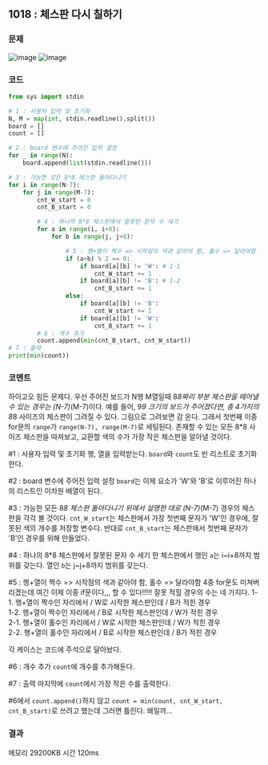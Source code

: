 ## 1018 : 체스판 다시 칠하기
### 문제
![image](https://user-images.githubusercontent.com/50744222/135269848-86a21de3-99a3-44ae-ab05-d7b6e6c82094.png)
![image](https://user-images.githubusercontent.com/50744222/135269894-a8b9a185-237d-4df2-94f8-ad942cda7264.png)

### 코드
```python
from sys import stdin

# 1 : 사용자 입력 및 초기화
N, M = map(int, stdin.readline().split())
board = []
count = []

# 2 : board 변수에 주어진 입력 설정
for _ in range(N):
    board.append(list(stdin.readline()))

# 3 : 가능한 모든 8*8 체스판 돌아다니기 
for i in range(N-7):
    for j in range(M-7):
        cnt_W_start = 0
        cnt_B_start = 0

        # 4 : 하나의 8*8 체스판에서 잘못된 문자 수 세기
        for a in range(i, i+8):
            for b in range(j, j+8):

                # 5 : 행+열이 짝수 => 시작점의 색과 같아야 함, 홀수 => 달라야함
                if (a+b) % 2 == 0: 
                    if board[a][b] != 'W': # 1-1
                        cnt_W_start += 1
                    if board[a][b] != 'B': # 1-2
                        cnt_B_start += 1
                else: 
                    if board[a][b] != 'B':
                        cnt_W_start += 1
                    if board[a][b] != 'W':
                        cnt_B_start += 1
        # 6 : 개수 추가
        count.append(min(cnt_B_start, cnt_W_start))
# 7 : 출력
print(min(count))
```
### 코멘트
하이고오 힘든 문제다.
우선 주어진 보드가 N행 M열일때 8*8짜리 부분 체스판을 떼어낼 수 있는 경우는 (N-7)*(M-7)이다. 예를 들어, 9*9 크기의 보드가 주어졌다면, 총 4가지의 8*8 사이즈의 체스판이 그려질 수 있다. 그림으로 그려보면 감 온다.
그래서 첫번째 이중 for문의 `range`가 `range(N-7), range(M-7)`로 세팅된다. 존재할 수 있는 모든 8*8 사이즈 체스판을 따져보고, 교환할 색의 수가 가장 작은 체스판을 알아낼 것이다.

\#1 : 사용자 입력 및 초기화
행, 열을 입력받는다. `board`와 `count`도 빈 리스트로 초기화한다.

\#2 : board 변수에 주어진 입력 설정
`board`는 이제 요소가 'W'와 'B'로 이루어진 하나의 리스트인 이차원 배열이 된다.

\#3 : 가능한 모든 8*8 체스판 돌아다니기 
위에서 설명한 대로 (N-7)*(M-7) 경우의 체스판을 각각 볼 것이다.
`cnt_W_start`는 체스판에서 가장 첫번째 문자가 'W'인 경우에, 잘못된 색의 개수를 저장할 변수다. 반대로 `cnt_B_start`는 체스판에서 첫번째 문자가 'B'인 경우를 위해 만들었다.

\#4 : 하나의 8*8 체스판에서 잘못된 문자 수 세기
한 체스판에서 행인 `a`는 i~i+8까지 범위를 갖는다. 열인 `b`는 j~j+8까지 범위를 갖는다.

\#5 : 행+열이 짝수 => 시작점의 색과 같아야 함, 홀수 => 달라야함
4중 for문도 미쳐버리겠는데 여긴 이제 이중 if문이다,,, 할 수 있다!!!!! 잘못 적힐 경우의 수는 네 가지다.
1-1. 행+열이 짝수인 자리에서 / W로 시작한 체스판인데 / B가 적힌 경우 <br>
1-2. 행+열이 짝수인 자리에서 / B로 시작한 체스판인데 / W가 적힌 경우 <br>
2-1. 행+열이 홀수인 자리에서 / W로 시작한 체스판인데 / W가 적힌 경우 <br>
2-2. 행+열이 홀수인 자리에서 / B로 시작한 체스판인데 / B가 적힌 경우 <br>

각 케이스는 코드에 주석으로 달아놨다.

\#6 : 개수 추가
`count`에 개수를 추가해둔다.

\#7 : 출력
마지막에 `count`에서 가장 작은 수를 출력한다.

\#6에서 `count.append()`하지 않고 `count = min(count, cnt_W_start, cnt_B_start)`로 쓰려고 했는데 그러면 틀린다. 왜일까...

### 결과
메모리 29200KB
시간 120ms

